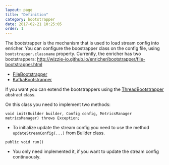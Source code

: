 ```yaml
---
layout: page
title: "Definition"
category: bootstrapper
date: 2017-02-21 10:25:05
order: 1
---
```


The bootstrapper is the mechanism that is used to load stream config into enricher. You can configure the boostrapper class on the config file, using `bootstrapper.classname` property. Currently, the enricher has two bootstrappers:
http://wizzie-io.github.io/enricher/bootstrapper/file-bootstrapper.html
* [FileBootstrapper](http://wizzie-io.github.io/enricher/bootstrapper/file-bootstrapper.html)
* [KafkaBootstrapper](http://wizzie-io.github.io/enricher/bootstrapper/kafka-bootstrapper.html)

If you want you can extend the bootstrappers using the [ThreadBootstrapper](https://github.com/wizzie-io/enricher/blob/master/service/src/main/java/io/wizzie/ks/enricher/builder/bootstrap/ThreadBootstrapper.java) abstract class. 

On this class you need to implement two methods:

```void init(Builder builder, Config config, MetricsManager metricsManager) throws Exception;```

* To initialize update the stream config you need to use the method `updateStreamConfig(...)` from Builder class.

```public void run()```
 
* You only need implemented it, if you want to update the stream config continuously. 


